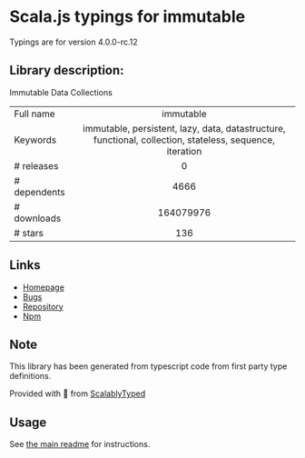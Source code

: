 
# Scala.js typings for immutable

Typings are for version 4.0.0-rc.12

## Library description:
Immutable Data Collections

|                    |                 |
| ------------------ | :-------------: |
| Full name          | immutable |
| Keywords           | immutable, persistent, lazy, data, datastructure, functional, collection, stateless, sequence, iteration |
| # releases         | 0 |
| # dependents       | 4666 |
| # downloads        | 164079976 |
| # stars            | 136 |

## Links
- [Homepage](https://github.com/facebook/immutable-js#readme)
- [Bugs](https://github.com/facebook/immutable-js/issues)
- [Repository](https://github.com/facebook/immutable-js)
- [Npm](https://www.npmjs.com/package/immutable)
    


## Note
This library has been generated from typescript code from first party type definitions.

Provided with :purple_heart: from [ScalablyTyped](https://github.com/oyvindberg/ScalablyTyped)

## Usage
See [the main readme](../../readme.md) for instructions.


